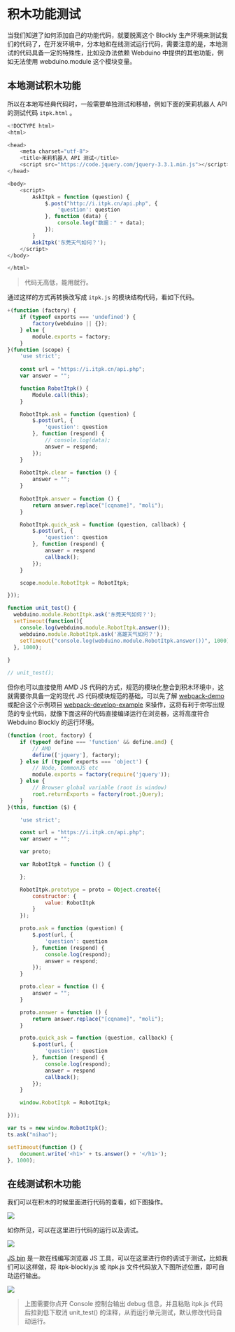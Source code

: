 # 积木功能测试

当我们知道了如何添加自己的功能代码，就要脱离这个 Blockly 生产环境来测试我们的代码了，在开发环境中，分本地和在线测试运行代码，需要注意的是，本地测试的代码具备一定的特殊性，比如没办法依赖 Webduino 中提供的其他功能，例如无法使用 webduino.module 这个模块变量。

## 本地测试积木功能

所以在本地写经典代码时，一般需要单独测试和移植，例如下面的茉莉机器人 API 的测试代码 `itpk.html` 。

```javascript
<!DOCTYPE html>
<html>

<head>
    <meta charset="utf-8">
    <title>茉莉机器人 API 测试</title>
    <script src="https://code.jquery.com/jquery-3.3.1.min.js"></script>
</head>

<body>
    <script>
        AskItpk = function (question) {
            $.post("http://i.itpk.cn/api.php", {
                'question': question
            }, function (data) {
                console.log("数据：" + data);
            });
        }
        AskItpk('东莞天气如何？');
    </script>
</body>

</html>
```

> 代码无高低，能用就行。

通过这样的方式再转换改写成 `itpk.js` 的模块结构代码，看如下代码。

```javascript
+(function (factory) {
    if (typeof exports === 'undefined') {
        factory(webduino || {});
    } else {
        module.exports = factory;
    }
}(function (scope) {
    'use strict';
  
    const url = "https://i.itpk.cn/api.php";
    var answer = "";

    function RobotItpk() {
        Module.call(this);
    }

    RobotItpk.ask = function (question) {
        $.post(url, {
            'question': question
        }, function (respond) {
            // console.log(data);
            answer = respond;
        });
    }
    
    RobotItpk.clear = function () {
        answer = "";
    }
    
    RobotItpk.answer = function () {
        return answer.replace("[cqname]", "moli");
    }

    RobotItpk.quick_ask = function (question, callback) {
        $.post(url, {
            'question': question
        }, function (respond) {
            answer = respond
            callback();
        });
    }

    scope.module.RobotItpk = RobotItpk;

}));

function unit_test() {
  webduino.module.RobotItpk.ask('东莞天气如何？');
  setTimeout(function(){
    console.log(webduino.module.RobotItpk.answer());
    webduino.module.RobotItpk.ask('高雄天气如何？');
    setTimeout("console.log(webduino.module.RobotItpk.answer())", 1000);
  }, 1000);
  
}

// unit_test();

```

但你也可以直接使用 AMD JS 代码的方式，规范的模块化整合到积木环境中，这就需要你具备一定的现代  JS 代码模块规范的基础，可以先了解 [webpack-demo](https://github.com/BPI-STEAM/webpack-demo) 或配合这个示例项目 [webpack-develop-example](https://github.com/BPI-STEAM/webpack-develop-example) 来操作，这将有利于你写出规范的专业代码，就像下面这样的代码直接编译运行在浏览器，这将高度符合 Webduino Blockly 的运行环境。

```javascript
(function (root, factory) {
    if (typeof define === 'function' && define.amd) {
        // AMD
        define(['jquery'], factory);
    } else if (typeof exports === 'object') {
        // Node, CommonJS etc
        module.exports = factory(require('jquery'));
    } else {
        // Browser global variable (root is window)
        root.returnExports = factory(root.jQuery);
    }
}(this, function ($) {

    'use strict';

    const url = "https://i.itpk.cn/api.php";
    var answer = "";

    var proto;

    var RobotItpk = function () {

    };

    RobotItpk.prototype = proto = Object.create({
        constructor: {
            value: RobotItpk
        }
    });

    proto.ask = function (question) {
        $.post(url, {
            'question': question
        }, function (respond) {
            console.log(respond);
            answer = respond;
        });
    }

    proto.clear = function () {
        answer = "";
    }

    proto.answer = function () {
        return answer.replace("[cqname]", "moli");
    }

    proto.quick_ask = function (question, callback) {
        $.post(url, {
            'question': question
        }, function (respond) {
            console.log(respond);
            answer = respond
            callback();
        });
    }

    window.RobotItpk = RobotItpk;

}));

var ts = new window.RobotItpk();
ts.ask("nihao");

setTimeout(function () {
    document.write('<h1>' + ts.answer() + '</h1>');
}, 1000);
```

## 在线测试积木功能

我们可以在积木的时候里面进行代码的查看，如下图操作。

![](../../assets/webduino_dev/modify/images/webduino_into_js_bin.png)

如你所见，可以在这里进行代码的运行以及调试。

![](../../assets/webduino_dev/modify/images/into_js_bin.png)

[JS bin](https://bin.webduino.com.cn/?html,css,js,output) 是一款在线编写浏览器 JS 工具，可以在这里进行你的调试于测试，比如我们可以这样做，将 itpk-blockly.js 或 itpk.js 文件代码放入下图所述位置，即可自动运行输出。

![](../../assets/webduino_dev/modify/images/js_bin_run.png)

> 上图需要你点开 Console 控制台输出 debug 信息，并且粘贴 itpk.js 代码后拉到低下取消 unit_test() 的注释，从而运行单元测试，默认修改代码自动运行。
